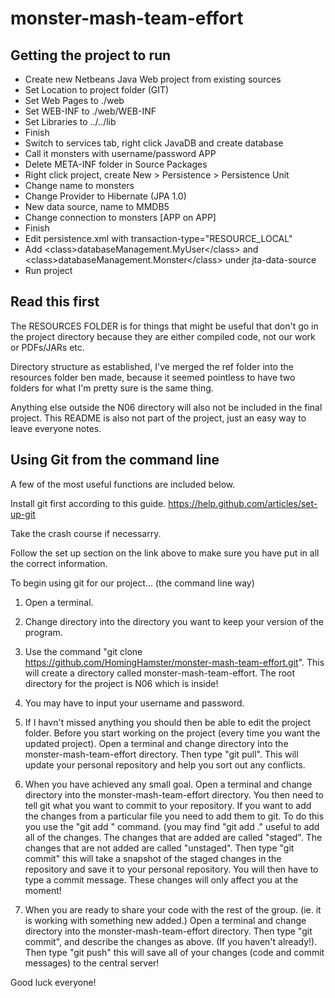 monster-mash-team-effort
========================

Getting the project to run
--------------------------

- Create new Netbeans Java Web project from existing sources
- Set Location to project folder (GIT)
- Set Web Pages to ./web
- Set WEB-INF to ./web/WEB-INF
- Set Libraries to ../../lib
- Finish
- Switch to services tab, right click JavaDB and create database
- Call it monsters with username/password APP
- Delete META-INF folder in Source Packages
- Right click project, create New > Persistence > Persistence Unit
- Change name to monsters
- Change Provider to Hibernate (JPA 1.0)
- New data source, name to MMDB5
- Change connection to monsters [APP on APP]
- Finish
- Edit persistence.xml with transaction-type="RESOURCE_LOCAL"
- Add &lt;class&gt;databaseManagement.MyUser&lt;/class&gt; and &lt;class&gt;databaseManagement.Monster&lt;/class&gt; under jta-data-source
- Run project

Read this first
---------------

The RESOURCES FOLDER is for things that might be useful that don't
go in the project directory because they are either compiled code, not
our work or PDFs/JARs etc.

Directory structure as established, I've merged the ref folder into 
the resources folder ben made, because it seemed pointless to have
two folders for what I'm pretty sure is the same thing.

Anything else outside the N06 directory will also not be included in
the final project.
This README is also not part of the project, just an easy way to
leave everyone notes.

Using Git from the command line
-------------------------------

A few of the most useful functions are included below.

Install git first according to this guide.
https://help.github.com/articles/set-up-git

Take the crash course if necessarry.

Follow the set up section on the link above to make sure you have
put in all the correct information.

To begin using git for our project... (the command line way)

1) Open a terminal.

2) Change directory into the directory you want to keep your version of the program.

3) Use the command "git clone https://github.com/HomingHamster/monster-mash-team-effort.git".
   This will create a directory called monster-mash-team-effort. The root directory for the
   project is N06 which is inside!

4) You may have to input your username and password.

5) If I havn't missed anything you should then be able to edit the project folder. Before
   you start working on the project (every time you want the updated project). Open a 
   terminal and change directory into the monster-mash-team-effort directory. Then type 
   "git pull". This will update your personal repository and help you sort out any conflicts.

6) When you have achieved any small goal. Open a terminal and change directory into the
   monster-mash-team-effort directory.
   You then need to tell git what you want to commit to your repository.
   If you want to add the changes from a particular file you need to add them to 
   git. To do this you use the 
   "git add <file>" command. (you may find "git add ." useful to add all of the changes.
   The changes that are added are called "staged". The changes that are not added are called
   "unstaged".
   Then type "git commit" this will take a snapshot of the staged changes in the repository 
   and save it to your personal repository.
   You will then have to type a commit message. These changes will only affect you at the
   moment!

7) When you are ready to share your code with the rest of the group. (ie. it is working 
   with something new added.)
   Open a terminal and change directory into the monster-mash-team-effort directory. Then
   type "git commit", and describe the changes as above. (If you haven't already!). Then type
   "git push" this will save all of your changes (code and commit messages) to the central 
   server!


Good luck everyone!
